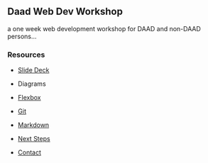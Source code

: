 ## Daad Web Dev Workshop

a one week web development workshop for DAAD and non-DAAD persons...

### Resources

- [Slide Deck](https://noti.st/joymichs/gavEOm/starting-web-development#sAD7QjG)

- Diagrams

- [Flexbox](https://css-tricks.com/snippets/css/a-guide-to-flexbox/)

- [Git](https://git-scm.com/book/en/v2/Getting-Started-About-Version-Control)

- [Markdown](https://github.com/adam-p/markdown-here/wiki/Markdown-Cheatsheet)

- [Next Steps](https://www.udemy.com/the-complete-web-developer-zero-to-mastery/)

- [Contact](https://twitter.com/joymichs)
